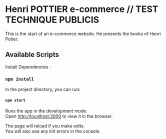 # Henri POTTIER e-commerce // TEST TECHNIQUE PUBLICIS

This is the start of an e-commerce website. He presents the books of Henri Potier.
## Available Scripts

Install Dependencies :

### `npm install`

In the project directory, you can run:

#### `npm start`

Runs the app in the development mode.\
Open [http://localhost:3000](http://localhost:3000) to view it in the browser.

The page will reload if you make edits.\
You will also see any lint errors in the console.
